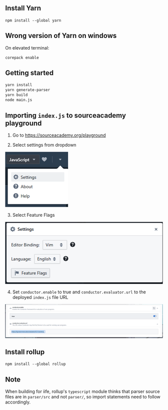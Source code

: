 ## Install Yarn

```shell
npm install --global yarn
```

## Wrong version of Yarn on windows

On elevated terminal:

```shell
corepack enable
```

## Getting started

```shell
yarn install
yarn generate-parser
yarn build
node main.js
```

## Importing `index.js` to sourceacademy playground

1. Go to <https://sourceacademy.org/playground>

2. Select settings from dropdown

![](img/sa_settings_dropdown.png)

3. Select Feature Flags

![](img/sa_settings.png)

4. Set `conductor.enable` to true and `conductor.evaluator.url` to the deployed `index.js` file URL

![](img/sa_feature_flags.png)

## Install rollup

```shell
npm install --global rollup
```

## Note

When building for iife, rollup's `typescript` module thinks that parser source files are in `parser/src` and not `parser/`, so import statements need to follow accordingly.
